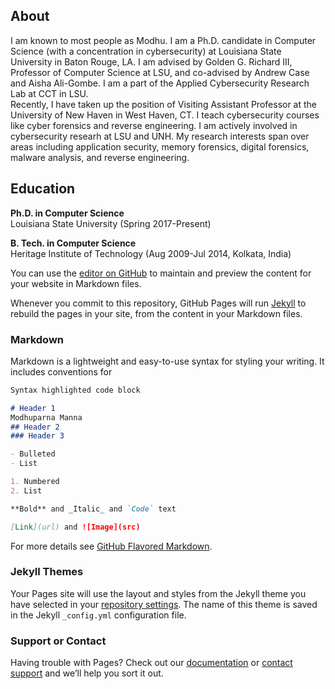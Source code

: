 ## About 
I am known to most people as Modhu. I am a Ph.D. candidate in Computer Science (with a concentration in cybersecurity) at Louisiana State University in Baton Rouge, LA. I am advised by Golden G. Richard III, Professor of Computer Science at LSU, and co-advised by Andrew Case and Aisha Ali-Gombe. I am a part of the Applied Cybersecurity Research Lab at CCT in LSU. &nbsp;  
Recently, I have taken up the position of Visiting Assistant Professor at the University of New Haven in West Haven, CT. I teach cybersecurity courses like cyber forensics and reverse engineering. I am actively involved in cybersecurity researh at LSU and UNH. My research interests span over areas including application security, memory forensics, digital forensics, malware analysis, and reverse engineering. 

## Education
**Ph.D. in Computer Science** &nbsp;  
Louisiana State University (Spring 2017-Present)

**B. Tech. in Computer Science** &nbsp;   
Heritage Institute of Technology (Aug 2009-Jul 2014, Kolkata, India)

You can use the [editor on GitHub](https://github.com/Modhuparna/Modhuparna.github.io/edit/main/index.md) to maintain and preview the content for your website in Markdown files.

Whenever you commit to this repository, GitHub Pages will run [Jekyll](https://jekyllrb.com/) to rebuild the pages in your site, from the content in your Markdown files.

### Markdown

Markdown is a lightweight and easy-to-use syntax for styling your writing. It includes conventions for

```markdown
Syntax highlighted code block

# Header 1
Modhuparna Manna
## Header 2
### Header 3

- Bulleted
- List

1. Numbered
2. List

**Bold** and _Italic_ and `Code` text

[Link](url) and ![Image](src)
```

For more details see [GitHub Flavored Markdown](https://guides.github.com/features/mastering-markdown/).

### Jekyll Themes

Your Pages site will use the layout and styles from the Jekyll theme you have selected in your [repository settings](https://github.com/Modhuparna/Modhuparna.github.io/settings/pages). The name of this theme is saved in the Jekyll `_config.yml` configuration file.

### Support or Contact

Having trouble with Pages? Check out our [documentation](https://docs.github.com/categories/github-pages-basics/) or [contact support](https://support.github.com/contact) and we’ll help you sort it out.
